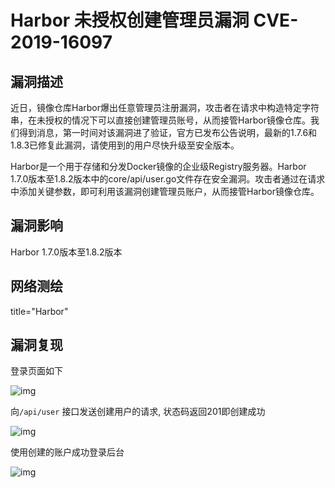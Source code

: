 # Harbor 未授权创建管理员漏洞 CVE-2019-16097

## 漏洞描述

近日，镜像仓库Harbor爆出任意管理员注册漏洞，攻击者在请求中构造特定字符串，在未授权的情况下可以直接创建管理员账号，从而接管Harbor镜像仓库。我们得到消息，第一时间对该漏洞进了验证，官方已发布公告说明，最新的1.7.6和1.8.3已修复此漏洞，请使用到的用户尽快升级至安全版本。

Harbor是一个用于存储和分发Docker镜像的企业级Registry服务器。Harbor 1.7.0版本至1.8.2版本中的core/api/user.go文件存在安全漏洞。攻击者通过在请求中添加关键参数，即可利用该漏洞创建管理员账户，从而接管Harbor镜像仓库。

## 漏洞影响

<a-checkbox checked>Harbor 1.7.0版本至1.8.2版本</a-checkbox></br>

## 网络测绘

<a-checkbox checked>title="Harbor"</a-checkbox></br>

## 漏洞复现

登录页面如下

![img](https://security-1310978225.cos.ap-beijing.myqcloud.com/public/img/watermark,image_c2h1aXlpbi9zdWkucG5nP3gtb3NzLXByb2Nlc3M9aW1hZ2UvcmVzaXplLFBfMTQvYnJpZ2h0LC0zOS9jb250cmFzdCwtNjQ,g_se,t_17,x_1,y_10-20220313132108727.png)

向`/api/user` 接口发送创建用户的请求, 状态码返回201即创建成功

![img](https://security-1310978225.cos.ap-beijing.myqcloud.com/public/img/watermark,image_c2h1aXlpbi9zdWkucG5nP3gtb3NzLXByb2Nlc3M9aW1hZ2UvcmVzaXplLFBfMTQvYnJpZ2h0LC0zOS9jb250cmFzdCwtNjQ,g_se,t_17,x_1,y_10-20220313132108744.png)



使用创建的账户成功登录后台

![img](https://security-1310978225.cos.ap-beijing.myqcloud.com/public/img/watermark,image_c2h1aXlpbi9zdWkucG5nP3gtb3NzLXByb2Nlc3M9aW1hZ2UvcmVzaXplLFBfMTQvYnJpZ2h0LC0zOS9jb250cmFzdCwtNjQ,g_se,t_17,x_1,y_10-20220313132108767.png)



## 